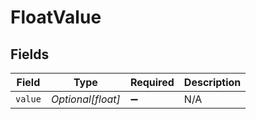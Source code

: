 # FloatValue


## Fields

| Field              | Type               | Required           | Description        |
| ------------------ | ------------------ | ------------------ | ------------------ |
| `value`            | *Optional[float]*  | :heavy_minus_sign: | N/A                |